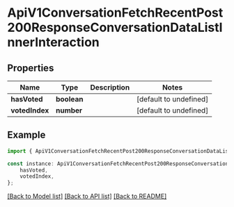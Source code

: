 # ApiV1ConversationFetchRecentPost200ResponseConversationDataListInnerInteraction


## Properties

Name | Type | Description | Notes
------------ | ------------- | ------------- | -------------
**hasVoted** | **boolean** |  | [default to undefined]
**votedIndex** | **number** |  | [default to undefined]

## Example

```typescript
import { ApiV1ConversationFetchRecentPost200ResponseConversationDataListInnerInteraction } from './api';

const instance: ApiV1ConversationFetchRecentPost200ResponseConversationDataListInnerInteraction = {
    hasVoted,
    votedIndex,
};
```

[[Back to Model list]](../README.md#documentation-for-models) [[Back to API list]](../README.md#documentation-for-api-endpoints) [[Back to README]](../README.md)
